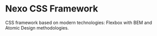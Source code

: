 # Nexo CSS Framework
CSS framework based on modern technologies: Flexbox with BEM and Atomic Design methodologies.

